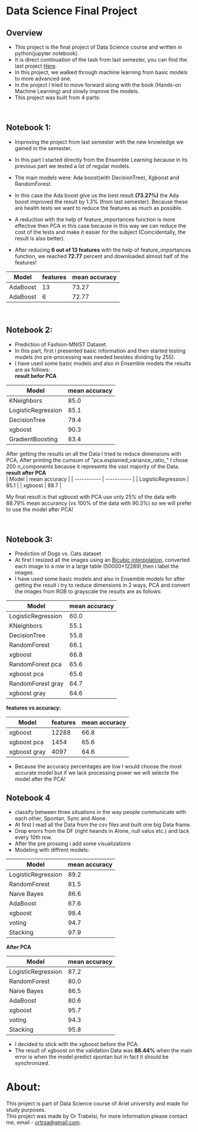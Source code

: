 # Data Science Final Project

## Overview 
- This project is the final project of Data Science course and written in python(jupyter notebook).    
- It is direct continuation of the task from last semester, you can find the last project [Here](https://github.com/ortrsa/Data_Science_Final_Project).
- In this project, we walked through machine learning from basic models to more advanced one.
- In the project I tried to move forward along with the book (Hands-on Machine Learning) and slowly improve the models.
- This project was built from 4 parts:    
  
<br/>

## Notebook 1:
- Improving the project from last semester with the new knowledge we gained in the semester. 
- In this part I started directly from the Ensemble Learning because in its previous part we tested a lot of regular models.  
- The main models were: Ada boost(with DecisionTree), Xgboost and RandomForest.  
  
- In this case the Ada boost give us the best result **(73.27%)** the Ada boost improved the result by 1.3% (from last semester).
Because these are health tests we want to reduce the features as much as possible.  

- A reduction with the help of feature_importances function is more effective then PCA in this case because in this way we can reduce the cost of the tests and make it easier for the subject (Coincidentally, the result is also better).

- After reducing **6 out of 13 features** with the help of feature_importances function, we reached **72.77** percent and downloaded almost half of the features!

| Model       | features     | mean accuracy |
| ----------- | -----------  | -----------  |
| AdaBoost    | 13           |     73.27    |
| AdaBoost    | 6            |     72.77    |

<br/>


  
## Notebook 2:
- Prediction of Fashion-MNIST Dataset.
- In this part, first i presented basic information and then started testing models (no pre-processing was needed besides dividing by 255).  
- I have used some basic models and also in Ensemble models the results are as follows:  
**result befor PCA**

| Model      | mean accuracy |
| ----------- | -----------  |
| KNeighbors         | 85.0  |
| LogisticRegression | 85.1  |
| DecisionTree       | 79.4  |
| xgboost            | 90.3  |
| GradientBoosting   | 83.4  | 

After getting the results on all the Data I tried to reduce dimensions with PCA, After printing the cumsum of "pca.explained_variance_ratio_" I chose 200 n_components because it represents the vast majority of the Data.  
**result after PCA**    
| Model      | mean accuracy |
| ----------- | -----------  |
| LogisticRegression | 85.1  |
| xgboost            | 88.7  |
 
My final result is that xgboost with PCA use only 25% of the data with 88.79% mean accurancy (vs 100% of the data with 90.3%) so we will prefer to use the model after PCA!


<br/>

## Notebook 3:
- Prediction of Dogs vs. Cats dataset  
- At first I resized all the images using an [Bicubic interpolation](https://en.wikipedia.org/wiki/Bicubic_interpolation), converted each image to a row in a large table (50000×12289),then i label the images.
- I have used some basic models and also in Ensemble models for after getting the result i try to reduce dimensions in 2 ways, PCA and convert the images from RGB to grayscale the results are as follows:

| Model      | mean accuracy |
| ----------- | -----------  |
| LogisticRegression | 60.0  |
| KNeighbors         | 55.1  |
| DecisionTree       | 55.8  |
| RandomForest       | 66.1  | 
| xgboost            | 66.8  |
| RandomForest pca   | 65.6  | 
| xgboost pca        | 65.6  |
| RandomForest gray  | 64.7  | 
| xgboost gray       | 64.6  |

**features vs accuracy:**

| Model       | features     | mean accuracy |
| ----------- | -----------  | -----------  |
| xgboost     | 12288        |     66.8     |
| xgboost pca | 1454         |     65.6     |
| xgboost gray| 4097         |     64.6     |

- Because the accuracy percentages are low I would choose the most accurate model but if we lack processing power we will selecte the model after the PCA!

## Notebook 4

- classify between three situations in the way people communicate with each other, Spontan, Sync and Alone.
- At first I read all the Data from the csv files and built one big Data frame.
- Drop erorrs from the DF (right heands in Alone, null valus etc.) and tack every 10th row.
- After the pre prossing i add some visualizations
- Modeling with diffrent models:

| Model      | mean accuracy |
| ----------- | -----------  |
| LogisticRegression | 89.2  |
| RandomForest       | 81.5  |
| Naive Bayes        | 86.6  |
| AdaBoost           | 67.6  |
| xgboost            | 98.4  |
| voting             | 94.7  | 
| Stacking           | 97.9  |


**After PCA**

| Model      | mean accuracy |
| ----------- | -----------  |
| LogisticRegression | 87.2  |
| RandomForest       | 80.0  |
| Naive Bayes        | 86.5  |
| AdaBoost           | 80.6  |
| xgboost            | 95.7  |
| voting             | 94.3  | 
| Stacking           | 95.8  |

- I decided to stick with the xgboost before the PCA.
- The result of xgboost on the validation Data was **88.44%** when the main error is when the model predict spontan but in fact it should be synchronized.


# About:
This project is part of Data Science course of Ariel university and made for study purposes.  
This project was made by Or Trabelsi, for more information please contact me, email - ortrsa@gmail.com.
